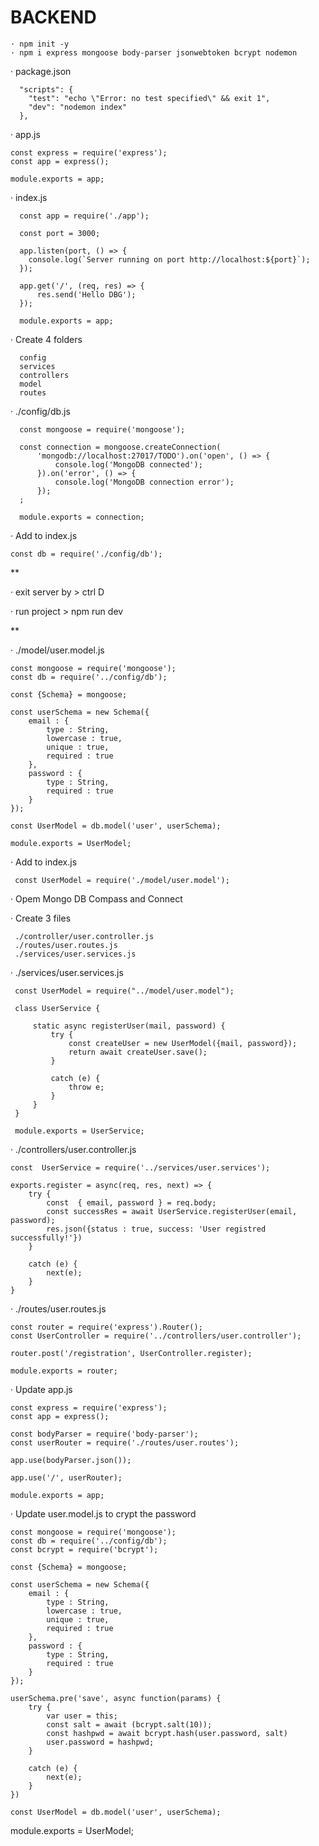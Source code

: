 # BACKEND

    · npm init -y
    · npm i express mongoose body-parser jsonwebtoken bcrypt nodemon

  · package.json
  
      "scripts": {
        "test": "echo \"Error: no test specified\" && exit 1",
        "dev": "nodemon index"
      },
  
  · app.js
  
    const express = require('express');
    const app = express();

    module.exports = app;
  
  · index.js
      
      const app = require('./app');

      const port = 3000;

      app.listen(port, () => {
        console.log(`Server running on port http://localhost:${port}`);
      });

      app.get('/', (req, res) => {
          res.send('Hello DBG');
      });      
      
      module.exports = app;

  · Create 4 folders

      config
      services
      controllers
      model
      routes


  · ./config/db.js
    
      const mongoose = require('mongoose');

      const connection = mongoose.createConnection(
          'mongodb://localhost:27017/TODO').on('open', () => {
              console.log('MongoDB connected');
          }).on('error', () => {
              console.log('MongoDB connection error');
          });
      ;
        
      module.exports = connection;          

 · Add to index.js

    const db = require('./config/db');


**

 · exit server by > ctrl D
 
 · run project > npm run dev

**


 · ./model/user.model.js

    const mongoose = require('mongoose');
    const db = require('../config/db');
    
    const {Schema} = mongoose;
    
    const userSchema = new Schema({
        email : {
            type : String,
            lowercase : true,
            unique : true,
            required : true
        },
        password : {
            type : String,
            required : true
        }
    });
    
    const UserModel = db.model('user', userSchema);
    
    module.exports = UserModel;

 · Add to index.js

     const UserModel = require('./model/user.model');

 · Opem Mongo DB Compass and Connect

 · Create 3 files
     
     ./controller/user.controller.js
     ./routes/user.routes.js
     ./services/user.services.js

 · ./services/user.services.js

     const UserModel = require("../model/user.model");

     class UserService {
    
         static async registerUser(mail, password) {
             try {
                 const createUser = new UserModel({mail, password});
                 return await createUser.save();
             } 
            
             catch (e) {
                 throw e;
             }
         }
     }

     module.exports = UserService;

 · ./controllers/user.controller.js

    const  UserService = require('../services/user.services');

    exports.register = async(req, res, next) => {
        try {
            const  { email, password } = req.body;
            const successRes = await UserService.registerUser(email, password);
            res.json({status : true, success: 'User registred successfully!'})
        } 
        
        catch (e) {
            next(e);
        }
    }

 · ./routes/user.routes.js

    const router = require('express').Router();
    const UserController = require('../controllers/user.controller');
    
    router.post('/registration', UserController.register);
    
    module.exports = router;

 · Update app.js

    const express = require('express');
    const app = express();
    
    const bodyParser = require('body-parser');
    const userRouter = require('./routes/user.routes');
    
    app.use(bodyParser.json());
    
    app.use('/', userRouter);
    
    module.exports = app;

 · Update user.model.js to crypt the password

    const mongoose = require('mongoose');
    const db = require('../config/db');
    const bcrypt = require('bcrypt');
    
    const {Schema} = mongoose;
    
    const userSchema = new Schema({
        email : {
            type : String,
            lowercase : true,
            unique : true,
            required : true
        },
        password : {
            type : String,
            required : true
        }
    });
    
    userSchema.pre('save', async function(params) {
        try {
            var user = this;
            const salt = await (bcrypt.salt(10));
            const hashpwd = await bcrypt.hash(user.password, salt)
            user.password = hashpwd;
        } 
        
        catch (e) {
            next(e);
        }
    })
    
    const UserModel = db.model('user', userSchema);

module.exports = UserModel;


     

